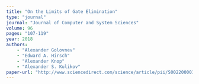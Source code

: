 ```yaml
---
title: "On the Limits of Gate Elimination"
type: "journal"
journal: "Journal of Computer and System Sciences"
volume: 96
pages: "107-119"
year: 2018
authors:    
    - "Alexander Golovnev"
    - "Edward A. Hirsch"
    - "Alexander Knop"
    - "Alexander S. Kulikov"    
paper-url: "http://www.sciencedirect.com/science/article/pii/S0022000018305166"
---
```

